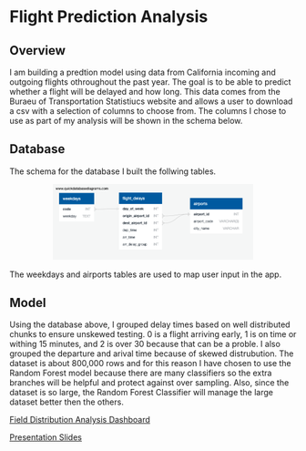 # Flight Prediction Analysis

## Overview
I am building a predtion model using data from California incoming and outgoing flights othroughout the past year.  The goal is to be able to predict whether a flight will be delayed and how long.  This data comes from the Buraeu of Transportation Statistiucs website and allows a user to download a csv with a selection of columns to choose from.  The columns I chose to use as part of my analysis will be shown in the schema below.


## Database
The schema for the database I built the follwing tables.

<p align="center"> 
  <img alt = 'Flight Prediction s Schema' src="sql/QuickDBD-export.png" width = 70% />
</p>

The weekdays and airports  tables are used to map user input in the app.

## Model

Using the database above, I grouped delay times based on well distributed chunks to ensure unskewed testing.  0 is a flight arriving early, 1 is on time or withing 15 minutes, and 2 is over 30 because that can be a proble.  I also grouped the departure and arival time because of skewed distrubution. The dataset is about 800,000 rows and for this reason I have chosen to use the Random Forest model because there are many classifiers so the extra branches will be helpful and protect against over sampling.  Also, since the dataset is so large, the Random Forest Classifier will manage the large dataset better then the others.

[Field Distribution Analysis Dashboard](https://public.tableau.com/app/profile/ellen4214/viz/DataDistributionforFlightPrediction/DIstributionforFlightPrediction?publish=yes)

[Presentation Slides](https://docs.google.com/presentation/d/10mfS_be6skfyssHYx63iPjoK6fNltrroy_06Q5Z2Ygs/edit#slide=id.g10363563cba_0_208)
